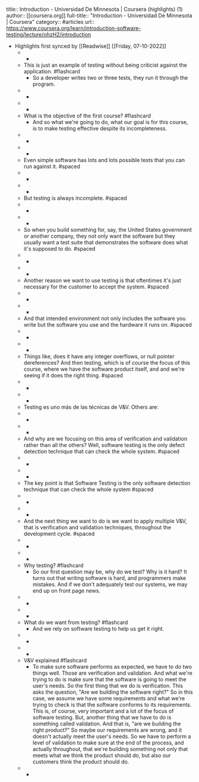 title:: Introduction - Universidad De Minnesota | Coursera (highlights) (1)
author:: [[coursera.org]]
full-title:: "Introduction - Universidad De Minnesota | Coursera"
category:: #articles
url:: https://www.coursera.org/learn/introduction-software-testing/lecture/ohzH2/introduction

- Highlights first synced by [[Readwise]] [[Friday, 07-10-2022]]
	- -
	- This is just an example of testing without being criticist against the application. #flashcard
		- So a developer writes two or three tests, they run it through the program.
	- -
	- -
	- What is the objective of the first course? #flashcard
		- And so what we're going to do, what our goal is for this course, is to make testing effective despite its incompleteness.
	- -
	- -
	- Even simple software has lots and lots possible tests that you can run against it. #spaced
	- -
	- -
	- But testing is always incomplete. #spaced
	- -
	- -
	- So when you build something for, say, the United States government or another company, they not only want the software but they usually want a test suite that demonstrates the software does what it's supposed to do. #spaced
	- -
	- -
	- Another reason we want to use testing is that oftentimes it's just necessary for the customer to accept the system. #spaced
	- -
	- -
	- And that intended environment not only includes the software you write but the software you use and the hardware it runs on. #spaced
	- -
	- -
	- Things like, does it have any integer overflows, or null pointer dereferences? And then testing, which is of course the focus of this course, where we have the software product itself, and and we're seeing if it does the right thing. #spaced
	- -
	- -
	- Testing es uno más de las técnicas de V&V. Others are:
	- -
	- -
	- And why are we focusing on this area of verification and validation rather than all the others? Well, software testing is the only defect detection technique that can check the whole system. #spaced
	- -
	- -
	- The key point is that Software Testing is the only software detection technique that can check the whole system #spaced
	- -
	- -
	- And the next thing we want to do is we want to apply multiple V&V, that is verification and validation techniques, throughout the development cycle. #spaced
	- -
	- -
	- Why testing? #flashcard
		- So our first question may be, why do we test? Why is it hard? It turns out that writing software is hard, and programmers make mistakes. And if we don't adequately test our systems, we may end up on front page news.
	- -
	- -
	- What do we want from testing? #flashcard
		- And we rely on software testing to help us get it right.
	- -
	- -
	- V&V explained #flashcard
		- To make sure software performs as expected, we have to do two things well. Those are verification and validation. And what we're trying to do is make sure that the software is going to meet the user's needs. So the first thing that we do is verification. This asks the question, "Are we building the software right?" So in this case, we assume we have some requirements and what we're trying to check is that the software conforms to its requirements. This is, of course, very important and a lot of the focus of software testing. But, another thing that we have to do is something called validation. And that is, "are we building the right product?" So maybe our requirements are wrong, and it doesn't actually meet the user's needs. So we have to perform a level of validation to make sure at the end of the process, and actually throughout, that we're building something not only that meets what we think the product should do, but also our customers think the product should do.
	- -